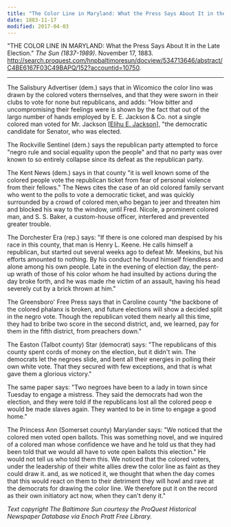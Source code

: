 ```yaml
---
title: "The Color Line in Maryland: What the Press Says About It in the Late Election"
date: 1883-11-17
modified: 2017-04-03
---
```


  "THE COLOR LINE IN MARYLAND: What the Press Says About It in the Late Election." *The Sun (1837-1989)*. November 17, 1883. http://search.proquest.com/hnpbaltimoresun/docview/534713646/abstract/C4BE6167F03C49BAPQ/152?accountid=10750.

---

The Salisbury Advertiser (dem.) says that in Wicomico the color lino was drawn by the colored voters thernselves, and that they were sworn in their clubs to vote for none but republicans, and adds: "How bitter and uncompromising their feelings were is shown by the fact that out of the largo number of hands employed by E. E. Jackson & Co. not a single colored man voted for Mr. Jackson [[Elihu E. Jackson](http://msa.maryland.gov/megafile/msa/speccol/sc3500/sc3520/001400/001472/html/1472bio2.html)], "the democratic candidate for Senator, who was elected.

The Rockville Sentinel (dem.) says the republican party attempted to force "negro rule and social equality upon the people" and that no party was over known to so entirely collapse since its defeat as the republican party.

The Kent News (dem.) says in that county "it is well known some of the colored people vote the republican ticket from fear of personal violence from their fellows." The News cites the case of an old colored family servant who went to the polls to vote a democratic ticket, and was quickly surrounded by a crowd of colored men,who began to jeer and threaten him and blocked his way to the window, until Fred. Nicole, a prominent colored man, and S. S. Baker, a custom-house officer, interfered and prevented greater trouble.

The Dorchester Era (rep.) says: "If there is one colored man despised by his race in this county, that man is Henry L. Keene. He calls himself a republican, but started out several weeks ago to defeat Mr. Meekins, but his efforts amounted to nothing. By his conduct he found himself friendless and alone among his own people. Late in the evening of election day, the pent-up wrath of those of his color whom he had insulted by actions during the day broke forth, and he was made rhe victim of an assault, having his head severely cut by a brick thrown at him."

The Greensboro' Free Press says that in Caroline county "the backbone of the colored phalanx is broken, and future elections will show a decided split in the negro vote. Though the republican voted them nearly all this time, they had to bribe two score in the second district, and, we learned, pay for them in the fifth district, from preachers down."

The Easton (Talbot county) Star (democrat) says: "The republicans of this county spent cords of money on the election, but it didn't win. The democrats let the negroes slide, and bent all their energies in polling their own white vote. That they secured with few exceptions, and that is what gave them a glorious victory."

The same paper says: "Two negroes have been to a lady in town since Tuesday to engage a mistress. They said the democrats had won the election, and they were told if the republicans lost all the colored peop e would be made slaves again. They wanted to be in time to engage a good home."

The Princess Ann (Somerset county) Marylander says: "We noticed that the colored men voted open ballots. This was something novel, and we inquired of a colored man whose confidence we have and he told us that they had been told that we would all have to vote open ballots this election." He would not tell us who told them this. We noticed that the colored voters, under the leadership of their white allies drew the color line as faint as they could draw it. and, as we noticed it, we thought that when the day comes that this would react on them to their detriment they will howl and rave at the democrats for drawing the color line. We therefore put it on the record as their own initiatory act now, when they can't deny it."

*Text copyright The Baltimore Sun courtesy the ProQuest Historical Newspaper Database via Enoch Pratt Free Library.*